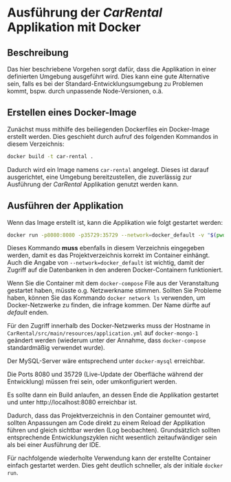 # Ausführung der _CarRental_ Applikation mit Docker

## Beschreibung
Das hier beschriebene Vorgehen sorgt dafür, dass die Applikation in einer definierten Umgebung ausgeführt wird. Dies kann eine gute Alternative sein, falls es bei der Standard-Entwicklungsumgebung zu Problemen kommt, bspw. durch unpassende Node-Versionen, o.ä.

## Erstellen eines Docker-Image
Zunächst muss mithilfe des beiliegenden Dockerfiles ein Docker-Image erstellt werden. Dies geschieht durch aufruf des folgenden Kommandos in diesem Verzeichnis:
```bash
docker build -t car-rental .
```
Dadurch wird ein Image namens `car-rental` angelegt. Dieses ist darauf ausgerichtet, eine Umgebung bereitzustellen, die zuverlässig zur Ausführung der _CarRental_ Applikation genutzt werden kann. 

## Ausführen der Applikation
Wenn das Image erstellt ist, kann die Applikation wie folgt gestartet werden:
```bash
docker run -p8080:8080 -p35729:35729 --network=docker_default -v "$(pwd)/CarRental:/app" car-rental 
```
Dieses Kommando **muss** ebenfalls in diesem Verzeichnis eingegeben werden, damit es das Projektverzeichnis korrekt im Container einhängt. Auch die Angabe von `--network=docker_default` ist wichtig, damit der Zugriff auf die Datenbanken in den anderen Docker-Containern funktioniert. 

Wenn Sie die Container mit dem `docker-compose` File aus der Veranstaltung gestartet haben, müsste o.g. Netzwerkname stimmen. Sollten Sie Probleme haben, können Sie das Kommando `docker network ls` verwenden, um Docker-Netzwerke zu finden, die infrage kommen. Der Name dürfte auf _default_ enden.

Für den Zugriff innerhalb des Docker-Netzwerks muss der Hostname in `CarRental/src/main/resources/application.yml` auf `docker-mongo-1` geändert werden (wiederum unter der Annahme, dass `docker-compose` standardmäßig verwendet wurde).

Der MySQL-Server wäre entsprechend unter `docker-mysql` erreichbar.

Die Ports 8080 und 35729 (Live-Update der Oberfläche während der Entwicklung) müssen frei sein, oder umkonfiguriert werden.

Es sollte dann ein Build anlaufen, an dessen Ende die Applikation gestartet und unter http://localhost:8080 erreichbar ist.

Dadurch, dass das Projektverzeichnis in den Container gemountet wird, sollten Anpassungen am Code direkt zu einem Reload der Applikation führen und gleich sichtbar werden (Log beobachten). Grundsätzlich sollten entsprechende Entwicklungszyklen nicht wesentlich zeitaufwändiger sein als bei einer Ausführung der IDE.

Für nachfolgende wiederholte Verwendung kann der erstellte Container einfach gestartet werden. Dies geht deutlich schneller, als der initiale `docker run`.